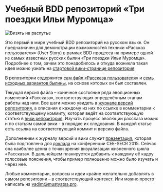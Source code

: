 # Учебный BDD репозиторий «Три поездки Ильи Муромца»

![Визять на распутье](https://github.com/VadimMustyatsa/three_trips/blob/master/%D0%92%D0%B8%D1%82%D1%8F%D0%B7%D1%8C%20%D0%BD%D0%B0%20%D1%80%D0%B0%D1%81%D0%BF%D1%83%D1%82%D1%8C%D0%B5.jpg)

Это первый в мире учебный BDD репозиторий на русском языке. Он предназначен для демонстрации возможностей техники «Рассказ пользователя» (User Story) в рамках BDD процесса на примере одной из самых известных русских былин «Три поездки Ильи Муромца». Подробнее о том, зачем это понадобилось и откуда возникла такая идея можно узнать на [стартовой вики-странице репозитория](http://github.com/VadimMustyatsa/three_trips/wiki).

В репозитории содержится [сам файл  «Рассказа пользователя»](http://github.com/VadimMustyatsa/three_trips/blob/master/три_поездки_ильи_муромца.feature) и [семь исходных вариантов былины](http://github.com/VadimMustyatsa/three_trips/tree/master/Исходные%20варианты%20былины), на основе которых он был составлен.

Текущая версия файла – конечное состояние ряда эволционных изменений «Рассказа», соответствующих определённым этапам работы над ним. Все шаги можно увидеть в [журнале версий репозитория](http://github.com/VadimMustyatsa/three_trips/commits/master), а описания к каждому из них по ссылке в комментарии к соответствующему коммиту, которая ведёт на соответствующую статью  в [вики репозитория](http://github.com/VadimMustyatsa/three_trips/wiki). Изучать процесс эволюции рассказа можно и по статьям самой вики - в порядке их следования. В каждой статье есть ссылка на соответствующий коммит и версию файла.

Дополнением к журналу версий и вики служит [презентация](https://prezi.com/yb0jy_nh2tvf/bdd-by-example/), которая была подгтовлена для [доклада](http://2015.secr.ru/program/submitted-presentations/bdd-by-example-russian-bylina-written-in-gherkin-language) на конференции CEE-SECR 2015. Сейчас она наиболее ценна с точки зрения визуализации жизненного цикла «Рассказа». В дальнейшем планируется добавить к каждому её кадру голосовые пояснения, чтобы пример полноценно можно было изучать и через неё.

Любые комментарии, вопросы и идеи крайне желательно добавлять в самом репозитории – в соответствующий контекст. Или можно просто написать на vadim@mustyatsa.pro.
